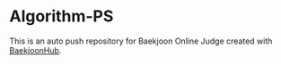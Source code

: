 # Algorithm-PS
This is an auto push repository for Baekjoon Online Judge created with [BaekjoonHub](https://github.com/BaekjoonHub/BaekjoonHub).
